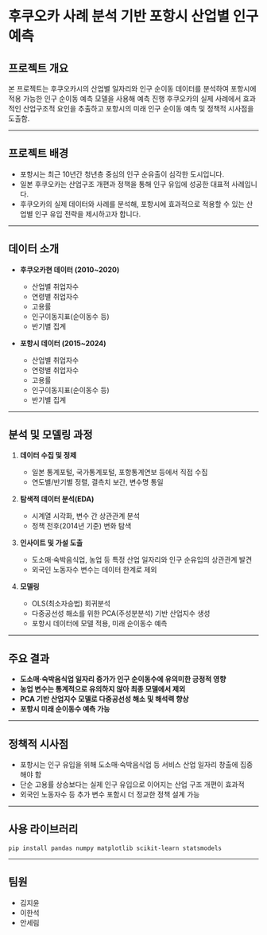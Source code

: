 # 후쿠오카 사례 분석 기반 포항시 산업별 인구예측

## 프로젝트 개요

본 프로젝트는 후쿠오카시의 산업별 일자리와 인구 순이동 데이터를 분석하여 포항시에 적용 가능한 인구 순이동 예측 모델을 사용해 예측 진행
후쿠오카의 실제 사례에서 효과적인 산업구조적 요인을 추출하고 포항시의 미래 인구 순이동 예측 및 정책적 시사점을 도출함.

---

## 프로젝트 배경

- 포항시는 최근 10년간 청년층 중심의 인구 순유출이 심각한 도시입니다.
- 일본 후쿠오카는 산업구조 개편과 정책을 통해 인구 유입에 성공한 대표적 사례입니다.
- 후쿠오카의 실제 데이터와 사례를 분석해, 포항시에 효과적으로 적용할 수 있는 산업별 인구 유입 전략을 제시하고자 합니다.

---

## 데이터 소개

- **후쿠오카현 데이터 (2010~2020)**  
  - 산업별 취업자수  
  - 연령별 취업자수  
  - 고용률  
  - 인구이동지표(순이동수 등)  
  - 반기별 집계

- **포항시 데이터 (2015~2024)**  
  - 산업별 취업자수  
  - 연령별 취업자수  
  - 고용률  
  - 인구이동지표(순이동수 등)  
  - 반기별 집계

---

## 분석 및 모델링 과정

1. **데이터 수집 및 정제**  
   - 일본 통계포털, 국가통계포털, 포항통계연보 등에서 직접 수집  
   - 연도별/반기별 정렬, 결측치 보간, 변수명 통일

2. **탐색적 데이터 분석(EDA)**  
   - 시계열 시각화, 변수 간 상관관계 분석  
   - 정책 전후(2014년 기준) 변화 탐색

3. **인사이트 및 가설 도출**  
   - 도소매·숙박음식업, 농업 등 특정 산업 일자리와 인구 순유입의 상관관계 발견  
   - 외국인 노동자수 변수는 데이터 한계로 제외

4. **모델링**  
   - OLS(최소자승법) 회귀분석  
   - 다중공선성 해소를 위한 PCA(주성분분석) 기반 산업지수 생성  
   - 포항시 데이터에 모델 적용, 미래 순이동수 예측

---

## 주요 결과

- **도소매·숙박음식업 일자리 증가가 인구 순이동수에 유의미한 긍정적 영향**
- **농업 변수는 통계적으로 유의하지 않아 최종 모델에서 제외**
- **PCA 기반 산업지수 모델로 다중공선성 해소 및 해석력 향상**
- **포항시 미래 순이동수 예측 가능**

---

## 정책적 시사점

- 포항시는 인구 유입을 위해 도소매·숙박음식업 등 서비스 산업 일자리 창출에 집중해야 함
- 단순 고용률 상승보다는 실제 인구 유입으로 이어지는 산업 구조 개편이 효과적
- 외국인 노동자수 등 추가 변수 포함시 더 정교한 정책 설계 가능

---

## 사용 라이브러리
```
pip install pandas numpy matplotlib scikit-learn statsmodels
```

---

## 팀원

- 김지윤
- 이한석
- 안세림
